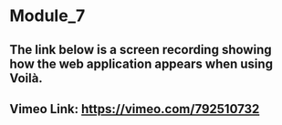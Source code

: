 # Module_7


## The link below is a screen recording showing how the web application appears when using Voilà.

## Vimeo Link: https://vimeo.com/792510732